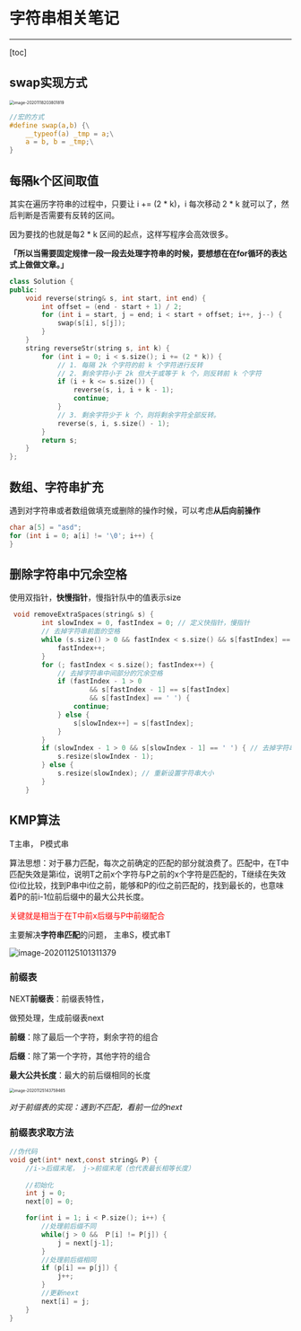 # 字符串相关笔记

---

[toc]

## swap实现方式

 <img src="E:\MyStudyFile\Study_C_PLUS_PLUS\C-PLUS-PLUS-Road\LeetcodeC++\字符串.assets\image-20201118203801819.png" alt="image-20201118203801819" style="zoom:50%;" />

```c
//宏的方式
#define swap(a,b) {\
	__typeof(a) _tmp = a;\
	a = b, b = _tmp;\
}
```

## 每隔k个区间取值

其实在遍历字符串的过程中，只要让 i += (2 * k)，i 每次移动 2 * k 就可以了，然后判断是否需要有反转的区间。

因为要找的也就是每2 * k 区间的起点，这样写程序会高效很多。

**「所以当需要固定规律一段一段去处理字符串的时候，要想想在在for循环的表达式上做做文章。」**

```cpp
class Solution {
public:
    void reverse(string& s, int start, int end) {
        int offset = (end - start + 1) / 2;
        for (int i = start, j = end; i < start + offset; i++, j--) {
            swap(s[i], s[j]);
        }
    }
    string reverseStr(string s, int k) {
        for (int i = 0; i < s.size(); i += (2 * k)) {
            // 1. 每隔 2k 个字符的前 k 个字符进行反转
            // 2. 剩余字符小于 2k 但大于或等于 k 个，则反转前 k 个字符
            if (i + k <= s.size()) {
                reverse(s, i, i + k - 1);
                continue;
            }
            // 3. 剩余字符少于 k 个，则将剩余字符全部反转。
            reverse(s, i, s.size() - 1);
        }
        return s;
    }
};
```

## 数组、字符串扩充

遇到对字符串或者数组做填充或删除的操作时候，可以考虑**从后向前操作**

```c
char a[5] = "asd";
for (int i = 0; a[i] != '\0'; i++) {
}
```

## 删除字符串中冗余空格

使用双指针，**快慢指针**，慢指针队中的值表示size

```cpp
 void removeExtraSpaces(string& s) {
        int slowIndex = 0, fastIndex = 0; // 定义快指针，慢指针
        // 去掉字符串前面的空格
        while (s.size() > 0 && fastIndex < s.size() && s[fastIndex] == ' ') {
            fastIndex++;
        }
        for (; fastIndex < s.size(); fastIndex++) {
            // 去掉字符串中间部分的冗余空格
            if (fastIndex - 1 > 0
                    && s[fastIndex - 1] == s[fastIndex]
                    && s[fastIndex] == ' ') {
                continue;
            } else {
                s[slowIndex++] = s[fastIndex];
            }
        }
        if (slowIndex - 1 > 0 && s[slowIndex - 1] == ' ') { // 去掉字符串末尾的空格
            s.resize(slowIndex - 1);
        } else {
            s.resize(slowIndex); // 重新设置字符串大小
        }
    }
```



## KMP算法

T主串， P模式串

算法思想：对于暴力匹配，每次之前确定的匹配的部分就浪费了。匹配中，在T中匹配失效是第i位，说明T之前x个字符与P之前的x个字符是匹配的，T继续在失效位i位比较，找到P串中i位之前，能够和P的i位之前匹配的，找到最长的，也意味着P的前i-1位前后缀中的最大公共长度。

<font color=red> 关键就是相当于在T中前x后缀与P中前缀配合</font>

主要解决**字符串匹配**的问题， 主串S，模式串T

![image-20201125101311379](E:\MyStudyFile\Study_C_PLUS_PLUS\C-PLUS-PLUS-Road\LeetcodeC++\字符串.assets\image-20201125101311379.png)

### 前缀表

NEXT**前缀表**：前缀表特性，

做预处理，生成前缀表next

**前缀**：除了最后一个字符，剩余字符的组合

**后缀**：除了第一个字符，其他字符的组合

**最大公共长度**：最大的前后缀相同的长度

<img src="E:\MyStudyFile\Study_C_PLUS_PLUS\C-PLUS-PLUS-Road\LeetcodeC++\字符串.assets\image-20201125143759465.png" alt="image-20201125143759465" style="zoom:50%;" />

*对于前缀表的实现：遇到不匹配，看前一位的next*

### 前缀表求取方法

```c
//伪代码
void get(int* next,const string& P) {
	//i->后缀末尾， j->前缀末尾（也代表最长相等长度）
    
	//初始化
	int j = 0;
	next[0] = 0;

	for(int i = 1; i < P.size(); i++) {
        //处理前后缀不同
		while(j > 0 &&　Ｐ[i] != P[j]) {
			j = next[j-1];
		}
        //处理前后缀相同
        if (p[i] == p[j]) {
            j++;
        }
        //更新next
        next[i] = j;
	}
}
```







